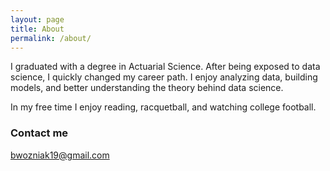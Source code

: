 ```yaml
---
layout: page
title: About
permalink: /about/
---
```


I graduated with a degree in Actuarial Science. After being exposed to data science, I quickly changed my career path. I enjoy analyzing data, building models, and better understanding the theory behind data science.

In my free time I enjoy reading, racquetball, and watching college football.

### Contact me

[bwozniak19@gmail.com](mailto:bwozniak19@gmail.com)